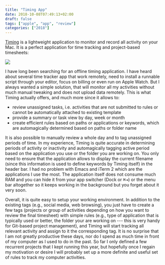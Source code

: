 ```yaml
---
title: "Timing App"
date: 2018-10-08T07:49:13+02:00
draft: false
tags: ["apple", "app", "review"]
categories: ["2018"]
---
```


[Timing](https://timingapp.com) is a lightweight application to monitor and record all activity on your Mac. It is a perfect application for time tracking and project-based timesheets:

![](/img/2018-10-08-08-28-35.png)

I have long been searching for an offline timing application. I have heard about several time tracker app that work remotely, need to install a runnable script through your editor, focus on billing or even run on Apple Watch. But I always wanted a simple solution, that will monitor all my activities without much manual tweaking and does not upload data remotely. This is what Timing actually offers, and much more since it allows to:

- review unassigned tasks, i.e. activities that are not submitted to rules or cannot be automatically attached to existing template
- provide a summary or task view by day, week or month
- create efficient rules based on paths or applications or keywords, which are automagically determined based on paths or folder name

It is also possible to manually review a whole day and to tag unassigned periods of time. In my experience, Timing is quite accurate in determining periods of activity or inactivity and automagically tagging active period based on the application you use or the folder you are working on. You only need to ensure that the application allows to display the current filename (since this information is used to define keywords by Timing itself) in the header bar. I had no problem with Emacs and iTerm 2 which are the applications I use the most. The application itself does not consume much RAM and you can hide it from your app switcher (Dock or <kbd>⌘⇥</kbd>) or the menu bar altogether so it keeps working in the background but you forget about it very soon.

Overall, it is quite easy to setup your working environment. In addition to the existing tags (e.g., social media, web browsing), you just have to create a few tags (projects or group of activities depending on how you want to review the final timesheet) with simple rules (e.g., type of application that is typically used or better, the folder your are working on --- this is very handy for Git-based project management), and Timing will start tracking all relevant activity and assign to it the corresponding tag. It is no surprise that I am not greatly productive these days, nor do I spend as much time in front of my computer as I used to do in the past. So far I only defined a few recurrent projects that I kept running this year, but hopefully once I regain my motivation or desire I will probably set up a more definite and useful set of rules to track my computer activities.
